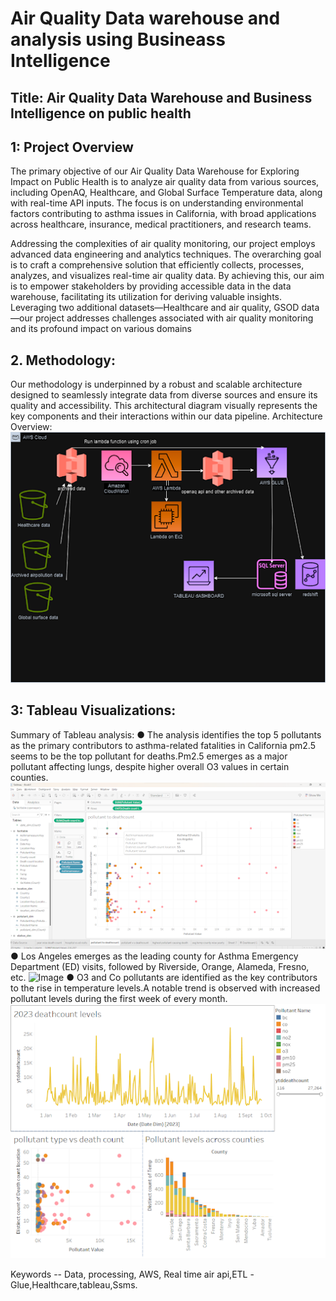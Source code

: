 # Air Quality Data warehouse and analysis using Busineass Intelligence

## Title: Air Quality Data Warehouse and Business Intelligence on public health

## 1: Project Overview
The primary objective of our Air Quality Data Warehouse for Exploring Impact on Public Health is to analyze air quality data from various sources, including OpenAQ, Healthcare, and Global Surface Temperature data, along with real-time API inputs. The focus is on understanding environmental factors contributing to asthma issues in California, with broad applications across healthcare, insurance, medical practitioners, and research teams.

Addressing the complexities of air quality monitoring, our project employs advanced data engineering and analytics techniques. The overarching goal is to craft a comprehensive solution that efficiently collects, processes, analyzes, and visualizes real-time air quality data. By achieving this, our aim is to empower stakeholders by providing accessible data in the data warehouse, facilitating its utilization for deriving valuable insights. Leveraging two additional datasets—Healthcare and air quality, GSOD data—our project addresses challenges associated with air quality monitoring and its profound impact on various domains


## 2. Methodology: 
Our methodology is underpinned by a robust and scalable architecture designed to seamlessly integrate data from diverse sources and ensure its quality and accessibility. This architectural diagram visually represents the key components and their interactions within our data pipeline. 
Architecture Overview:
![Image](./architecture.png)


## 3: Tableau Visualizations:
Summary of Tableau analysis:
● The analysis identifies the top 5 pollutants as the primary contributors to asthma-related fatalities in California pm2.5 seems to be the top pollutant for deaths.Pm2.5 emerges as a major pollutant affecting lungs, despite higher overall O3 values in certain counties.
![Image](./scatter.png)
●	Los Angeles emerges as the leading county for Asthma Emergency Department (ED) visits, followed by Riverside, Orange, Alameda, Fresno, etc.
![Image](./hosiptalizations.png)
●	O3 and Co pollutants are identified as the key contributors to the rise in temperature levels.A notable trend is observed with increased pollutant levels during the first week of every month.
![Image](./dashboard_temp.png)



Keywords -- Data, processing, AWS,  Real time air api,ETL -Glue,Healthcare,tableau,Ssms.





